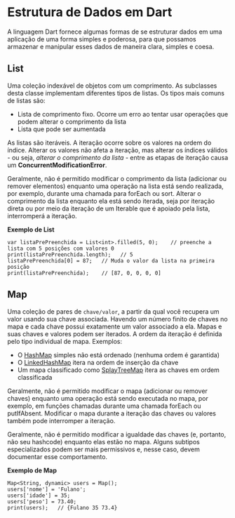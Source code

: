 # Estrutura de Dados em Dart

A linguagem Dart fornece algumas formas de se estruturar dados em uma aplicação de uma forma simples e poderosa, para que possamos armazenar e manipular esses 
dados de maneira clara, simples e coesa.

## List

Uma coleção indexável de objetos com um comprimento. As subclasses desta classe implementam diferentes tipos de listas. Os tipos mais comuns de listas são:

- Lista de comprimento fixo. Ocorre um erro ao tentar usar operações que podem alterar o comprimento da lista
- Lista que pode ser aumentada

As listas são iteráveis. A iteração ocorre sobre os valores na ordem do índice. Alterar os valores não afeta a iteração, mas alterar os índices válidos - ou seja, 
*alterar o comprimento da lista* - entre as etapas de iteração causa um **ConcurrentModificationError**.


Geralmente, não é permitido modificar o comprimento da lista (adicionar ou remover elementos) enquanto uma operação na lista está sendo realizada, por exemplo, 
durante uma chamada para forEach ou sort. Alterar o comprimento da lista enquanto ela está sendo iterada, seja por iteração direta ou por meio da iteração de um 
Iterable que é apoiado pela lista, interromperá a iteração.

**Exemplo de List**

    var listaPrePreenchida = List<int>.filled(5, 0);    // preenche a lista com 5 posições com valores 0
    print(listaPrePreenchida.length);   // 5        
    listaPrePreenchida[0] = 87;   // Muda o valor da lista na primeira posição
    print(listaPrePreenchida);    // [87, 0, 0, 0, 0]
    
## Map

Uma coleção de pares de `chave/valor`, a partir da qual você recupera um valor usando sua chave associada. Havendo um número finito de chaves no mapa e cada 
chave possui exatamente um valor associado a ela. Mapas e suas chaves e valores podem ser iterados. A ordem da iteração é definida pelo tipo individual de mapa. 
Exemplos:

- O [HashMap](https://api.dart.dev/stable/2.14.2/dart-collection/HashMap-class.html) simples não está ordenado (nenhuma ordem é garantida)
- O [LinkedHashMap](https://api.dart.dev/stable/2.14.2/dart-collection/LinkedHashMap-class.html) itera na ordem de inserção da chave
- Um mapa classificado como [SplayTreeMap](https://api.dart.dev/stable/2.14.2/dart-collection/SplayTreeMap-class.html) itera as chaves em ordem classificada

Geralmente, não é permitido modificar o mapa (adicionar ou remover chaves) enquanto uma operação está sendo executada no mapa, por exemplo, em funções chamadas 
durante uma chamada forEach ou putIfAbsent. Modificar o mapa durante a iteração das chaves ou valores também pode interromper a iteração.

Geralmente, não é permitido modificar a igualdade das chaves (e, portanto, não seu hashcode) enquanto elas estão no mapa. Alguns subtipos especializados podem 
ser mais permissivos e, nesse caso, devem documentar esse comportamento.

**Exemplo de Map**

    Map<String, dynamic> users = Map();
    users['nome'] = 'Fulano';
    users['idade'] = 35;
    users['peso'] = 73.40;
    print(users);   // {Fulano 35 73.4}
